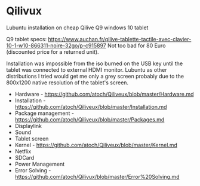 # Qilivux
Lubuntu installation on cheap Qilive Q9 windows 10 tablet

Q9 tablet specs:
https://www.auchan.fr/qilive-tablette-tactile-avec-clavier-10-1-w10-866311-noire-32go/p-c915897
Not too bad for 80 Euro (discounted price for a returned unit).


Installation was impossible from the iso burned on the USB key until the tablet was connected to external HDMI monitor. Lubuntu as other distributions I tried would get me only a grey screen probably due to the 800x1200 native resolution of the tablet's screen.

* Hardware - https://github.com/atoch/Qiliveux/blob/master/Hardware.md
* Installation - https://github.com/atoch/Qiliveux/blob/master/Installation.md
* Package management - https://github.com/atoch/Qiliveux/blob/master/Packages.md
* Displaylink
* Sound
* Tablet screen
* Kernel - https://github.com/atoch/Qiliveux/blob/master/Kernel.md
* Netflix
* SDCard
* Power Management
* Error Solving - https://github.com/atoch/Qilivux/blob/master/Error%20Solving.md
